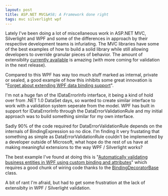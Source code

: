 ```yaml
---
layout: post
title: ASP.NET MVC&#58; A Framework done right
tags: mvc silverlight wpf
---
```


Lately I've been doing a lot of miscellaneous work in ASP.NET MVC, Silverlight and WPF and some of the differences in approach by their respective development teams is infuriating. The MVC libraries have some of the best examples of how to build a solid library while still allowing developers to override granular pieces of behavior. The amount of extensiblity [currently available](http://codeclimber.net.nz/archive/2009/04/08/13-asp.net-mvc-extensibility-points-you-have-to-know.aspx) is amazing (with more coming for validation in the next release).

Compared to this WPF has way too much stuff marked as internal, private or sealed, a good example of how this inhibits some great innovation is "[Forget about extending WPF data binding support](http://www.clariusconsulting.net/blogs/kzu/archive/2007/09/23/ForgetaboutextendingWPFdatabindingsupport.aspx)".

I'm not a huge fan of the IDataErrorInfo interface, it being a kind of hold over from .NET 1.0 DataSet days, so wanted to create similar interface to work with a validation system seperate from the model. WPF has built in support for IDataErrorInfo through the DataErrorValidationRule and my initial approach was to build something similar for my own interface.

Sadly 90% of the code required for DataErrorValidationRule depends on the internals of BindingExpression so no dice. I'm finding it very frustating that something as simple as DataErrorValidationRule couldn't be implemented by a developer outside of Microsoft, what hope do the rest of us have at making meaningful extensions to the way WPF / Silverlight works?

The best example I've found at doing this is "[Automatically validating business entities in WPF using custom binding and attributes](http://www.codeproject.com/KB/WPF/wpf_custom_validation.aspx)" which requires a good chunk of wiring code thanks to the [BindingDecoratorBase](http://www.hardcodet.net/2008/04/wpf-custom-binding-class) class.</p>

A bit of rant I'm afraid, but had to get some frustration at the lack of extensiblty in WPF / Silverlight validation.

